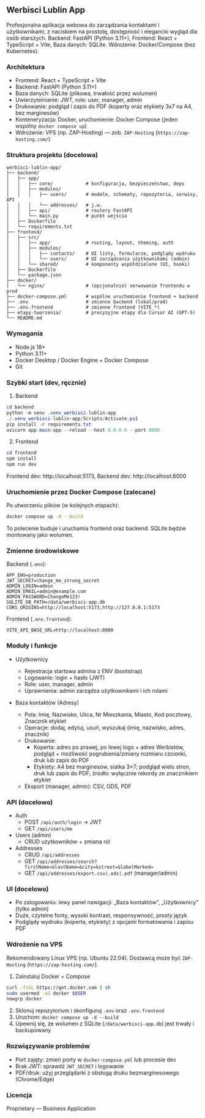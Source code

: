 ## Werbisci Lublin App

Profesjonalna aplikacja webowa do zarządzania kontaktami i użytkownikami, z naciskiem na prostotę, dostępność i elegancki wygląd dla osób starszych. Backend: FastAPI (Python 3.11+), Frontend: React + TypeScript + Vite, Baza danych: SQLite. Wdrożenie: Docker/Compose (bez Kubernetes).

### Architektura
- Frontend: React + TypeScript + Vite
- Backend: FastAPI (Python 3.11+)
- Baza danych: SQLite (plikowa, trwałość przez wolumen)
- Uwierzytelnianie: JWT, role: user, manager, admin
- Drukowanie: podgląd i zapis do PDF (koperty oraz etykiety 3x7 na A4, bez marginesów)
- Konteneryzacja: Docker, uruchomienie: Docker Compose (jeden wspólny `docker compose up`)
- Wdrożenie: VPS (np. ZAP-Hosting) — zob. `ZAP-Hosting` (`https://zap-hosting.com/`)

### Struktura projektu (docelowa)
```
werbisci-lublin-app/
├── backend/
│   ├── app/
│   │   ├── core/            # konfiguracja, bezpieczeństwo, deps
│   │   ├── modules/
│   │   │   ├── users/       # modele, schematy, repozytoria, serwisy, API
│   │   │   └── addresses/   # j.w.
│   │   ├── api/             # routery FastAPI
│   │   └── main.py          # punkt wejścia
│   ├── Dockerfile
│   └── requirements.txt
├── frontend/
│   ├── src/
│   │   ├── app/             # routing, layout, theming, auth
│   │   ├── modules/
│   │   │   ├── contacts/    # UI listy, formularze, podglądy wydruku
│   │   │   └── users/       # UI zarządzania użytkownikami (admin)
│   │   └── shared/          # komponenty współdzielone (UI, hooki)
│   ├── Dockerfile
│   └── package.json
├── docker/
│   └── nginx/               # (opcjonalnie) serwowanie frontendu w prod
├── docker-compose.yml       # wspólne uruchomienie frontend + backend
├── .env                     # zmienne backend (lokal/prod)
├── .env.frontend            # zmienne frontend (VITE_*)
├── etapy-tworzenia/         # precyzyjne etapy dla Cursor AI (GPT-5)
└── README.md
```

### Wymagania
- Node.js 18+
- Python 3.11+
- Docker Desktop / Docker Engine + Docker Compose
- Git

### Szybki start (dev, ręcznie)
1) Backend
```powershell
cd backend
python -m venv .venv_werbisci-lublin-app
./.venv_werbisci-lublin-app/Scripts/Activate.ps1
pip install -r requirements.txt
uvicorn app.main:app --reload --host 0.0.0.0 --port 8000
```

2) Frontend
```powershell
cd frontend
npm install
npm run dev
```

Frontend dev: http://localhost:5173, Backend dev: http://localhost:8000

### Uruchomienie przez Docker Compose (zalecane)
Po utworzeniu plików (w kolejnych etapach):
```bash
docker compose up -d --build
```
To polecenie buduje i uruchamia frontend oraz backend. SQLite będzie montowany jako wolumen.

### Zmienne środowiskowe
Backend (`.env`):
```
APP_ENV=production
JWT_SECRET=change_me_strong_secret
ADMIN_LOGIN=admin
ADMIN_EMAIL=admin@example.com
ADMIN_PASSWORD=ChangeMe123!
SQLITE_DB_PATH=/data/werbisci-app.db
CORS_ORIGINS=http://localhost:5173,http://127.0.0.1:5173
```

Frontend (`.env.frontend`):
```
VITE_API_BASE_URL=http://localhost:8000
```

### Moduły i funkcje
- Użytkownicy
  - Rejestracja startowa admina z ENV (bootstrap)
  - Logowanie: login + hasło (JWT)
  - Role: user, manager, admin
  - Uprawnienia: admin zarządza użytkownikami i ich rolami

- Baza kontaktów (Adresy)
  - Pola: Imię, Nazwisko, Ulica, Nr Mieszkania, Miasto, Kod pocztowy, Znacznik etykiet
  - Operacje: dodaj, edytuj, usuń, wyszukaj (imię, nazwisko, adres, znacznik)
  - Drukowanie:
    - Koperta: adres po prawej, po lewej logo + adres Werbistów, podgląd + możliwość pogrubienia/zmiany rozmiaru czcionki, druk lub zapis do PDF
    - Etykiety: A4 bez marginesów, siatka 3×7; podgląd wielu stron, druk lub zapis do PDF; źródło: wyłącznie rekordy ze znacznikiem etykiet
  - Eksport (manager, admin): CSV, ODS, PDF

### API (docelowo)
- Auth
  - POST `/api/auth/login` → JWT
  - GET `/api/users/me`
- Users (admin)
  - CRUD użytkowników + zmiana ról
- Addresses
  - CRUD `/api/addresses`
  - GET `/api/addresses/search?firstName=&lastName=&city=&street=&labelMarked=`
  - GET `/api/addresses/export.csv|.ods|.pdf` (manager/admin)

### UI (docelowo)
- Po zalogowaniu: lewy panel nawigacji: „Baza kontaktów”, „Użytkownicy” (tylko admin)
- Duże, czytelne fonty, wysoki kontrast, responsywność, prosty język
- Podglądy wydruku (koperta, etykiety) z opcjami formatowania i zapisu PDF

### Wdrożenie na VPS
Rekomendowany Linux VPS (np. Ubuntu 22.04). Dostawcą może być `ZAP-Hosting` (`https://zap-hosting.com/`).

1) Zainstaluj Docker + Compose
```bash
curl -fsSL https://get.docker.com | sh
sudo usermod -aG docker $USER
newgrp docker
```
2) Sklonuj repozytorium i skonfiguruj `.env` oraz `.env.frontend`
3) Uruchom: `docker compose up -d --build`
4) Upewnij się, że wolumen z SQLite (`/data/werbisci-app.db`) jest trwały i backupowany

### Rozwiązywanie problemów
- Port zajęty: zmień porty w `docker-compose.yml` lub procesie dev
- Brak JWT: sprawdź `JWT_SECRET` i logowanie
- PDF/druk: użyj przeglądarki z obsługą druku bezmarginesowego (Chrome/Edge)

### Licencja
Proprietary — Business Application


